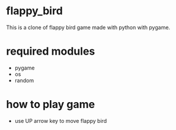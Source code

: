 # flappy_bird
This is a clone of flappy bird game made with python with pygame.
# required modules
- pygame
- os
- random

# how to play game
- use UP arrow key to move flappy bird
